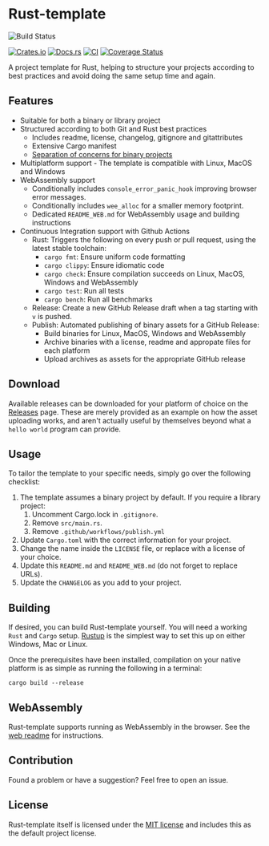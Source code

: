 # Rust-template

![Build Status](https://github.com/zaszi/rust-template/workflows/Rust/badge.svg)

[![Crates.io](https://img.shields.io/crates/v/rust-gh-example.svg)](https://crates.io/crates/rust-gh-example)
[![Docs.rs](https://docs.rs/rust-gh-example/badge.svg)](https://docs.rs/rust-gh-example)
[![CI](https://github.com/rust-github/rust-gh-example/workflows/CI/badge.svg)](https://github.com/rust-github/rust-gh-example/actions)
[![Coverage Status](https://coveralls.io/repos/github/rust-github/rust-gh-example/badge.svg?branch=main)](https://coveralls.io/github/rust-github/rust-gh-example?branch=main)

A project template for Rust, helping to structure your projects according to best practices and avoid doing the same setup time and again.

## Features

- Suitable for both a binary or library project
- Structured according to both Git and Rust best practices
  - Includes readme, license, changelog, gitignore and gitattributes
  - Extensive Cargo manifest
  - [Separation of concerns for binary projects](https://doc.rust-lang.org/stable/book/ch12-03-improving-error-handling-and-modularity.html?highlight=separation,concerns#separation-of-concerns-for-binary-projects)
- Multiplatform support - The template is compatible with Linux, MacOS and Windows
- WebAssembly support
  - Conditionally includes `console_error_panic_hook` improving browser error messages.
  - Conditionally includes `wee_alloc` for a smaller memory footprint.
  - Dedicated `README_WEB.md` for WebAssembly usage and building instructions
- Continuous Integration support with Github Actions
  - Rust: Triggers the following on every push or pull request, using the latest stable toolchain:
    - `cargo fmt`: Ensure uniform code formatting
    - `cargo clippy`: Ensure idiomatic code
    - `cargo check`: Ensure compilation succeeds on Linux, MacOS, Windows and WebAssembly
    - `cargo test`: Run all tests
    - `cargo bench`: Run all benchmarks
  - Release: Create a new GitHub Release draft when a tag starting with `v` is pushed.
  - Publish: Automated publishing of binary assets for a GitHub Release:
    - Build binaries for Linux, MacOS, Windows and WebAssembly
    - Archive binaries with a license, readme and appropate files for each platform
    - Upload archives as assets for the appropriate GitHub release

## Download

Available releases can be downloaded for your platform of choice on the [Releases](https://github.com/zaszi/rust-template/releases) page. These are merely provided as an example on how the asset uploading works, and aren't actually useful by themselves beyond what a `hello world` program can provide.

## Usage

To tailor the template to your specific needs, simply go over the following
checklist:

1. The template assumes a binary project by default. If you require a library project:
   1. Uncomment Cargo.lock in `.gitignore`.
   1. Remove `src/main.rs`.
   1. Remove `.github/workflows/publish.yml`
1. Update `Cargo.toml` with the correct information for your project.
1. Change the name inside the `LICENSE` file, or replace with a license of your choice.
1. Update this `README.md` and `README_WEB.md` (do not forget to replace URLs).
1. Update the `CHANGELOG` as you add to your project.

## Building

If desired, you can build Rust-template yourself. You will need a working `Rust` and `Cargo` setup. [Rustup](https://rustup.rs/) is the simplest way to set this up on either Windows, Mac or Linux.

Once the prerequisites have been installed, compilation on your native platform is as simple as running the following in a terminal:

```
cargo build --release
```

## WebAssembly

Rust-template supports running as WebAssembly in the browser. See the [web readme](README_WEB.md) for instructions.

## Contribution

Found a problem or have a suggestion? Feel free to open an issue.

## License

Rust-template itself is licensed under the [MIT license](LICENSE) and includes this as the default project license.
